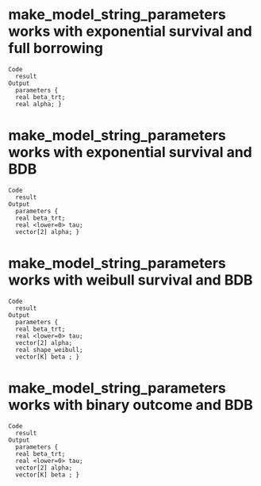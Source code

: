 # make_model_string_parameters works with exponential survival and full borrowing

    Code
      result
    Output
      parameters {
      real beta_trt;
      real alpha; }

# make_model_string_parameters works with exponential survival and BDB

    Code
      result
    Output
      parameters {
      real beta_trt;
      real <lower=0> tau;
      vector[2] alpha; }

# make_model_string_parameters works with weibull survival and BDB

    Code
      result
    Output
      parameters {
      real beta_trt;
      real <lower=0> tau;
      vector[2] alpha;
      real shape_weibull;
      vector[K] beta ; }

# make_model_string_parameters works with binary outcome and BDB

    Code
      result
    Output
      parameters {
      real beta_trt;
      real <lower=0> tau;
      vector[2] alpha;
      vector[K] beta ; }

